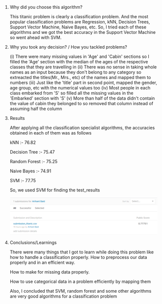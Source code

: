 1) Why did you choose this algorithm?

   This titanic problem is clearly a classification problem. And the most popular classification problems are Regression, kNN, Decision Trees, Support Vector Machine, Naive Bayes,    etc. So, I tried each of these algorithms and we got the best accuracy in the Support Vector Machine so went ahead with SVM.
   
2) Why you took any decision? / How you tackled problems?

   (i) There were many missing values in 'Age' and 'Cabin' sections so I filled the 'Age' section with the median of the ages of the respective classes that they are travelling in
  (ii) There was no sense in taking whole names as an input because they don't belong to any category so extreacted the titles(Mr., Mrs., etc) of the names and mapped them to             numbers
 (iii) Just like the 'title' part in second point, mapped the gender, age group, etc with the numerical values too
  (iv) Most people in each class embarked from 'S' so filled all the missing values in the 'Embarked' section with 'S'
   (v) More than half of the data didn't contain the value of cabin they belonged to so removed that column instead of assuming half the column
   

3) Results

   After applying all the classification specialist algorithms, the accuracies obtained in each of them was as follows
   
   kNN :- 76.82
   
   Decision Tree :- 75.47
   
   Random Forest :- 75.25
   
   Naive Bayes :- 74.91
   
   SVM :- 77.75
   
   So, we used SVM for finding the test_results
   
   ![Kaggle Submission](https://github.com/bob2510/STEPIN_MiniProject_ML/blob/ae044769dc45afd9be7f9762e8525aca0532bc34/SET0_Titanic/titanic.PNG)
   


4) Conclusions/Learnings

   There were many things that I got to learn while doing this problem like how to handle a classification properly.
   How to preprocess our data properly and in an efficient way.
   
   How to make for missing data properly.
   
   How to use categorical data in a problem efficiently by mapping them
   
   Also, I concluded that SVM, random forest and some other algorithms are very good algorithms for a classification problem
